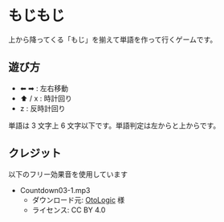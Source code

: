 # もじもじ

上から降ってくる「もじ」を揃えて単語を作って行くゲームです。

## 遊び方

-   ⬅︎ ➡︎ : 左右移動
-   ⬆︎ / x : 時計回り
-   z : 反時計回り

単語は 3 文字上 6 文字以下です。単語判定は左からと上からです。

## クレジット

以下のフリー効果音を使用しています

-   Countdown03-1.mp3
    -   ダウンロード元: [OtoLogic](https://otologic.jp/) 様
    -   ライセンス: CC BY 4.0
